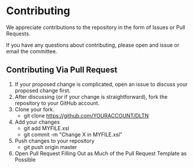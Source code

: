 # Contributing

We appreciate contributions to the repository in the form of Issues or Pull Requests.

If you have any questions about contributing, please open and issue or email the committee.

## Contributing Via Pull Request

1. If your proposed change is complicated, open an issue to discuss your proposed change first.
2. After discussing (or if your change is straightforward), fork the repository to your GitHub account.
3. Clone your fork.
	* git clone https://github.com/YOURACCOUNT/DLTN
4. Add your changes
	* git add MYFILE.xsl
	* git commit -m "Change X in MYFILE.xsl"
5. Push changes to your repository
	* git push origin master
6. Open Pull Request Filling Out as Much of the Pull Request Template as Possible
